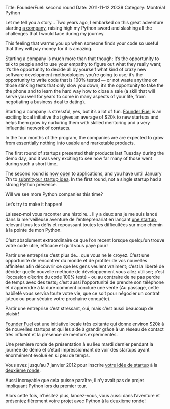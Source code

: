 Title: FounderFuel: second round
Date: 2011-11-12 20:39
Category: Montréal Python

<!--:en-->

Let me tell you a story… Two years ago, I embarked on this great
adventure starting [a company][], raising high my Python sword and
slashing all the challenges that I would face during my journey.

This feeling that warms you up when someone finds your code so useful
that they will pay money for it is amazing.

Starting a company is much more than that though; it’s the opportunity
to talk to people and to use your empathy to figure out what they really
want; it’s the opportunity to decide all by yourself what kind of crazy
new software development methodologies you’re going to use; it’s the
opportunity to write code that is 100% tested — or not waste anytime on
those stinking tests that only slow you down; it’s the opportunity to
take the the phone and to learn the hard way how to close a sale (a
skill that will serve you well for years to come in many aspects of your
life, from negotiating a business deal to dating).

Starting a company is stressful, yes, but it’s a lot of fun. [Founder
Fuel][] is an exciting local initiative that gives an average of \$20k
to new startups and helps them grow by nurturing them with skilled
mentoring and a very influential network of contacts.

In the four months of the program, the companies are are expected to
grow from essentially nothing into usable and marketable products.

The first round of startups presented their products last Tuesday during
the demo day, and it was very exciting to see how far many of those went
during such a short time.

The second round is [now open][] to applications, and you have until
January 7th to [submityour startup idea][]. In the first round, not a
single startup had a strong Python presence.

Will we see more Python companies this time?

Let’s try to make it happen!

<!--:--><!--:fr-->

Laissez-moi vous raconter une histoire… Il y a deux ans je me suis lancé
dans la merveilleuse aventure de l’entreprenariat en lançant [une
startup][a company], relevant tous les défis et repoussant toutes les
difficultées sur mon chemin à la pointe de mon Python.

C’est absolument extraordinaire ce que l’on recent lorsque quelqu’un
trouve votre code utile, efficace et qu’il vous paye pour!

Partir une entreprise c’est plus de… que vous ne le croyez. C’est une
opportunité de rencontrer du monde et de profiter de vos nouvelles
affinitées afin découvrir ce que les gens veulent vraiment; c’est la
liberté de décider quelle nouvelle methode de développement vous allez
utiliser; c’est l’occasion d’écrire du code 100% testé – ou au contraire
de ne pas perdre de temps avec des tests; c’est aussi l’opportunité de
prendre son téléphone et d’apprendre à la dure comment conclure une
vente (Au passage, cette habileté vous servira toute votre vie, que ce
soit pour négocier un contrat juteux ou pour séduire votre prochaine
conquête).

Partir une entreprise c’est stressant, oui, mais c’est aussi beaucoup de
plaisir!

[Founder Fuel][1] est une initiative locale très exitante qui donne
environ \$20k à de nouvelles startups et qui les aide à grandir grâce à
un réseau de contact très influent et la présence de mentors
expérimentés.

Une premiere ronde de présentation à eu lieu mardi dernier pendant la
journée de démo et c’était impressionnant de voir des startups ayant
énormément évolué en si peu de temps.

Vous avez jusqu’au 7 janvier 2012 pour inscrire [votre idée de
startup][submityour startup idea] à la [deuxième ronde][now open].

Aussi incroyable que cela puisse paraître, il n’y avait pas de projet
impliquant Python lors du premier tour.

Alors cette fois, n’hésitez plus, lancez-vous, vous aussi dans
l’aventure et présentez fièrement votre projet avec Python à la deuxième
ronde!

<!--:-->

</p>

  [a company]: http://ajah.ca
  [Founder Fuel]: http://founderfuel.com/en/
  [now open]: http://founderfuel.com/en/schedule/
  [submityour startup idea]: http://founderfuel.com/en/apply/
  [1]: http://founderfuel.com/fr

